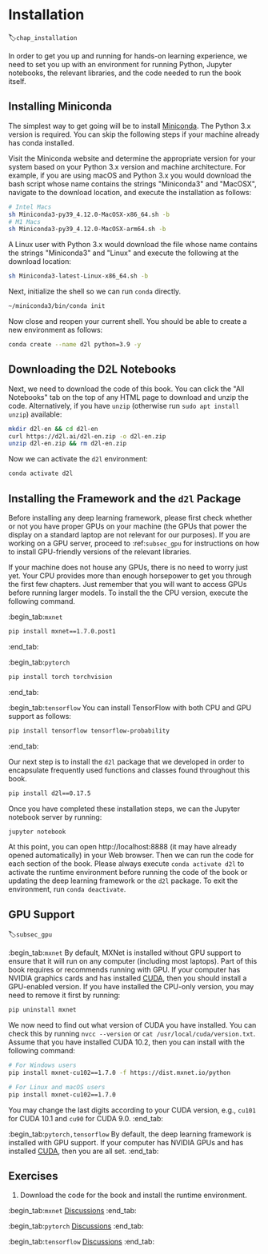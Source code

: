 # Installation
:label:`chap_installation`

In order to get you up and running for hands-on learning experience,
we need to set you up with an environment
for running Python, Jupyter notebooks, the relevant libraries,
and the code needed to run the book itself.

## Installing Miniconda

The simplest way to get going will be to install
[Miniconda](https://conda.io/en/latest/miniconda.html).
The Python 3.x version is required.
You can skip the following steps
if your machine already has conda installed.

Visit the Miniconda website and determine
the appropriate version for your system
based on your Python 3.x version and machine architecture.
For example, if you are using macOS and Python 3.x
you would download the bash script
whose name contains the strings "Miniconda3" and "MacOSX",
navigate to the download location,
and execute the installation as follows:

```bash
# Intel Macs
sh Miniconda3-py39_4.12.0-MacOSX-x86_64.sh -b
# M1 Macs
sh Miniconda3-py39_4.12.0-MacOSX-arm64.sh -b
```


A Linux user with Python 3.x
would download the file
whose name contains the strings "Miniconda3" and "Linux"
and execute the following at the download location:

```bash
sh Miniconda3-latest-Linux-x86_64.sh -b
```


Next, initialize the shell so we can run `conda` directly.

```bash
~/miniconda3/bin/conda init
```


Now close and reopen your current shell.
You should be able to create
a new environment as follows:

```bash
conda create --name d2l python=3.9 -y
```


## Downloading the D2L Notebooks

Next, we need to download the code of this book.
You can click the "All Notebooks" tab
on the top of any HTML page
to download and unzip the code.
Alternatively, if you have `unzip`
(otherwise run `sudo apt install unzip`) available:

```bash
mkdir d2l-en && cd d2l-en
curl https://d2l.ai/d2l-en.zip -o d2l-en.zip
unzip d2l-en.zip && rm d2l-en.zip
```


Now we can activate the `d2l` environment:

```bash
conda activate d2l
```


## Installing the Framework and the `d2l` Package

Before installing any deep learning framework,
please first check whether or not
you have proper GPUs on your machine
(the GPUs that power the display
on a standard laptop are not relevant for our purposes).
If you are working on a GPU server,
proceed to :ref:`subsec_gpu`
for instructions on how
to install GPU-friendly versions
of the relevant libraries.

If your machine does not house any GPUs,
there is no need to worry just yet.
Your CPU provides more than enough horsepower
to get you through the first few chapters.
Just remember that you will want to access GPUs
before running larger models.
To install the the CPU version,
execute the following command.


:begin_tab:`mxnet`

```bash
pip install mxnet==1.7.0.post1
```


:end_tab:


:begin_tab:`pytorch`

```bash
pip install torch torchvision
```


:end_tab:

:begin_tab:`tensorflow`
You can install TensorFlow with both CPU and GPU support as follows:

```bash
pip install tensorflow tensorflow-probability
```


:end_tab:


Our next step is to install
the `d2l` package that we developed
in order to encapsulate
frequently used functions and classes
found throughout this book.

```bash
pip install d2l==0.17.5
```


Once you have completed these installation steps, we can the Jupyter notebook server by running:

```bash
jupyter notebook
```


At this point, you can open http://localhost:8888
(it may have already opened automatically) in your Web browser.
Then we can run the code for each section of the book.
Please always execute `conda activate d2l`
to activate the runtime environment
before running the code of the book
or updating the deep learning framework or the `d2l` package.
To exit the environment,
run `conda deactivate`.


## GPU Support
:label:`subsec_gpu`

:begin_tab:`mxnet`
By default, MXNet is installed without GPU support
to ensure that it will run on any computer (including most laptops).
Part of this book requires or recommends running with GPU.
If your computer has NVIDIA graphics cards and has installed [CUDA](https://developer.nvidia.com/cuda-downloads),
then you should install a GPU-enabled version.
If you have installed the CPU-only version,
you may need to remove it first by running:

```bash
pip uninstall mxnet
```


We now need to find out what version of CUDA you have installed.
You can check this by running `nvcc --version`
or `cat /usr/local/cuda/version.txt`.
Assume that you have installed CUDA 10.2,
then you can install with the following command:

```bash
# For Windows users
pip install mxnet-cu102==1.7.0 -f https://dist.mxnet.io/python

# For Linux and macOS users
pip install mxnet-cu102==1.7.0
```


You may change the last digits according to your CUDA version, e.g., `cu101` for
CUDA 10.1 and `cu90` for CUDA 9.0.
:end_tab:


:begin_tab:`pytorch,tensorflow`
By default, the deep learning framework is installed with GPU support.
If your computer has NVIDIA GPUs and has installed [CUDA](https://developer.nvidia.com/cuda-downloads),
then you are all set.
:end_tab:

## Exercises

1. Download the code for the book and install the runtime environment.

:begin_tab:`mxnet`
[Discussions](https://discuss.d2l.ai/t/23)
:end_tab:

:begin_tab:`pytorch`
[Discussions](https://discuss.d2l.ai/t/24)
:end_tab:

:begin_tab:`tensorflow`
[Discussions](https://discuss.d2l.ai/t/436)
:end_tab:
